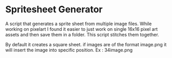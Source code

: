 # Spritesheet Generator
A script that generates a sprite sheet from multiple image files.
While working on pixelart I found it easier to just work on single 16x16 pixel art assets and then save them in a folder. This script stitches them together.

By default it creates a square sheet.
if images are of the format <row><col>image.png it will insert the image into specific position.
Ex : 34image.png
